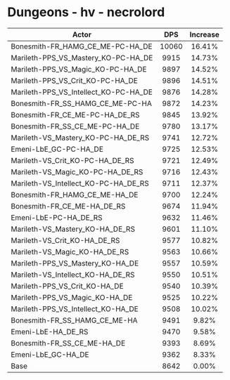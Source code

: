 # Dungeons - hv - necrolord
| Actor | DPS | Increase |
|---|:---:|:---:|
|Bonesmith-FR_HAMG_CE_ME-PC-HA_DE|10060|16.41%|
|Marileth-PPS_VS_Mastery_KO-PC-HA_DE|9915|14.73%|
|Marileth-PPS_VS_Magic_KO-PC-HA_DE|9897|14.52%|
|Marileth-PPS_VS_Crit_KO-PC-HA_DE|9896|14.51%|
|Marileth-PPS_VS_Intellect_KO-PC-HA_DE|9876|14.28%|
|Bonesmith-FR_SS_HAMG_CE_ME-PC-HA|9872|14.23%|
|Bonesmith-FR_CE_ME-PC-HA_DE_RS|9845|13.92%|
|Bonesmith-FR_SS_CE_ME-PC-HA_DE|9780|13.17%|
|Marileth-VS_Mastery_KO-PC-HA_DE_RS|9741|12.72%|
|Emeni-LbE_GC-PC-HA_DE|9725|12.53%|
|Marileth-VS_Crit_KO-PC-HA_DE_RS|9721|12.49%|
|Marileth-VS_Magic_KO-PC-HA_DE_RS|9716|12.43%|
|Marileth-VS_Intellect_KO-PC-HA_DE_RS|9711|12.37%|
|Bonesmith-FR_HAMG_CE_ME-HA_DE|9700|12.24%|
|Bonesmith-FR_CE_ME-HA_DE_RS|9674|11.94%|
|Emeni-LbE-PC-HA_DE_RS|9632|11.46%|
|Marileth-VS_Mastery_KO-HA_DE_RS|9601|11.10%|
|Marileth-VS_Crit_KO-HA_DE_RS|9577|10.82%|
|Marileth-VS_Magic_KO-HA_DE_RS|9563|10.66%|
|Marileth-PPS_VS_Mastery_KO-HA_DE|9557|10.59%|
|Marileth-VS_Intellect_KO-HA_DE_RS|9550|10.51%|
|Marileth-PPS_VS_Crit_KO-HA_DE|9540|10.39%|
|Marileth-PPS_VS_Magic_KO-HA_DE|9525|10.22%|
|Marileth-PPS_VS_Intellect_KO-HA_DE|9508|10.02%|
|Bonesmith-FR_SS_HAMG_CE_ME-HA|9491|9.82%|
|Emeni-LbE-HA_DE_RS|9470|9.58%|
|Bonesmith-FR_SS_CE_ME-HA_DE|9393|8.69%|
|Emeni-LbE_GC-HA_DE|9362|8.33%|
|Base|8642|0.00%|
